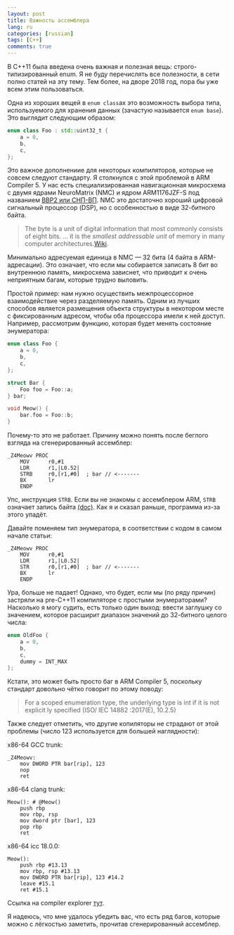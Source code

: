 ```yaml
---
layout: post
title: Важность ассемблера
lang: ru
categories: [russian]
tags: [C++]
comments: true
---
```


В C++11 была введена очень важная и полезная вещь: строго-типизированный enum. Я не буду перечислять все полезности, в сети полно статей на эту тему. Тем более, на дворе 2018 год, пора бы уже всем этим пользоваться.

Одна из хороших вещей в ```enum class```ах это возможность выбора типа, используемого для хранения данных (зачастую называется `enum base`). Это выглядит следующим образом:

```cpp
enum class Foo : std::uint32_t {
    a = 0,
    b,
    c,
};
```

Это важное дополнениие для некоторых компиляторов, которые не совсем следуют стандарту. Я столкнулся с этой проблемой в ARM Compiler 5. У нас есть специализированная навигационная микросхема с двумя ядрами NeuroMatrix (NMC) и ядром ARM1176JZF-S под названием [BBP2 или СНП-ВП](https://www.module.ru/catalog/micro/sbis_k1888vs18/). NMC это достаточно хороший цифровой сигнальный процессор (DSP), но с особенностью в виде 32-битного байта. 

>The byte is a unit of digital information that most commonly consists of eight bits. ... it is the _smallest addressable unit_ of memory in many computer architectures.[Wiki](https://en.wikipedia.org/wiki/Byte).

Минимально адресуемая единица в NMC — 32 бита (4 байта в ARM-адресации). Это означает, что если мы собирается записать 8 бит во внутреннюю память, микросхема зависнет, что приводит к очень неприятным багам, которые трудно выловить.

Простой пример: нам нужно осуществить межпроцессорное взаимодействие через разделяемую память. Одним из лучших способов является размещения объекта структуры в некотором месте с фиксированным адресом, чтобы оба процессора имели к ней доступ. Например, рассмотрим функцию, которая будет менять состояние энумератора:

```cpp
enum class Foo {
    a = 0,
    b,
    c,
};

struct Bar {
    Foo foo = Foo::a;
} bar;

void Meow() {
    bar.foo = Foo::b;
}
```

Почему-то это не работает. Причину можно понять после беглого взгляда на сгенерированный ассемблер:

```assembly
_Z4Meowv PROC
    MOV      r0,#1
    LDR      r1,|L0.52|
    STRB     r0,[r1,#0]  ; bar // <-------
    BX       lr
    ENDP
```

Упс, инструкция `STRB`. Если вы не знакомы с ассемблером ARM, `STRB` означает запись байта [(doc)](http://infocenter.arm.com/help/index.jsp?topic=/com.arm.doc.dui0802a/STRB_reg.html). Как я и сказал раньше, программа из-за этого упадёт.

Давайте поменяем тип энумератора, в соответствии с кодом в самом начале статьи:

```assembly
_Z4Meowv PROC
    MOV      r0,#1
    LDR      r1,|L0.52|
    STR      r0,[r1,#0]  ; bar // <-------
    BX       lr
    ENDP
```

Ура, больше не падает! Однако, что будет, если мы (по ряду причин) застряли на pre-C++11 компиляторе с простыми энумераторами? Насколько я могу судить, есть только один выход: ввести заглушку со значением, которое расширит диапазон значений до 32-битного целого числа:

```cpp
enum OldFoo {
    a = 0,
    b,
    c,
    dummy = INT_MAX
};
```

Кстати, это может быть просто баг в ARM Compiler 5, поскольку стандарт довольно чётко говорит по этому поводу:

> For a scoped enumeration type, the underlying type is int if it is not explicit ly specified (ISO/ IEC 14882 :2017(E), 10.2.5)

Также следует отметить, что другие копиляторы не страдают от этой проблемы (число 123 используется для большей наглядности):

x86-64 GCC trunk:
```assembly
_Z4Meowv:
    mov DWORD PTR bar[rip], 123
    nop
    ret
```

x86-64 clang trunk:
```assembly
Meow(): # @Meow()
    push rbp
    mov rbp, rsp
    mov dword ptr [bar], 123
    pop rbp
    ret
```

x86-64 icc 18.0.0:
```assembly
Meow():
    push rbp #13.13
    mov rbp, rsp #13.13
    mov DWORD PTR bar[rip], 123 #14.2
    leave #15.1
    ret #15.1
```

Ссылка на compiler explorer [тут](https://godbolt.org/g/2s11M6). 

Я надеюсь, что мне удалось убедить вас, что есть ряд багов, которые можно с лёгкостью заметить, прочитав сгенерированный ассемблер.